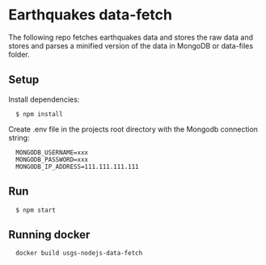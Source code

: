 # Earthquakes data-fetch
The following repo fetches earthquakes data and stores the raw data and stores and parses a minified version of the data in MongoDB or data-files folder.

## Setup
  Install dependencies:
  ```
    $ npm install
  ```

  Create .env file in the projects root directory with the Mongodb connection string:
  ```
    MONGODB_USERNAME=xxx
    MONGODB_PASSWORD=xxx
    MONGODB_IP_ADDRESS=111.111.111.111
  ```

## Run
```
  $ npm start
```

## Running docker
```
  docker build usgs-nodejs-data-fetch
```